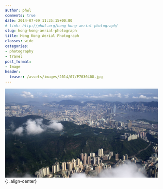 ```yaml
---
author: phwl
comments: true
date: 2014-07-09 11:35:15+00:00
# link: http://phwl.org/hong-kong-aerial-photograph/
slug: hong-kong-aerial-photograph
title: Hong Kong Aerial Photograph
classes: wide
categories:
- photography
- travel
post_format:
- Image
header:
  teaser: /assets/images/2014/07/P7030408.jpg
---
```


![](/assets/images/2014/07/P7030408.jpg){: .align-center}
